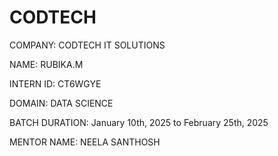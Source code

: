 # CODTECH

COMPANY: CODTECH IT SOLUTIONS

NAME: RUBIKA.M

INTERN ID: CT6WGYE

DOMAIN: DATA SCIENCE

BATCH DURATION:  January 10th, 2025 to February 25th, 2025

MENTOR NAME: NEELA SANTHOSH
